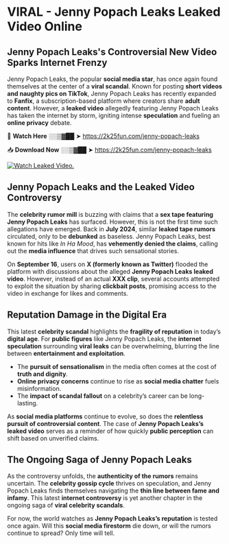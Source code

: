 # VIRAL - Jenny Popach Leaks Leaked Video Online

## **Jenny Popach Leaks's Controversial New Video Sparks Internet Frenzy**  

Jenny Popach Leaks, the popular **social media star**, has once again found themselves at the center of a **viral scandal**. Known for posting **short videos and naughty pics on TikTok**, Jenny Popach Leaks has recently expanded to **Fanfix**, a subscription-based platform where creators share **adult content**. However, a **leaked video** allegedly featuring Jenny Popach Leaks has taken the internet by storm, igniting intense **speculation** and fueling an **online privacy** debate.  

🔴 **Watch Here** ░░▒▓██ ➤ https://2k25fun.com/jenny-popach-leaks  

📥 **Download Now** ░░▒▓██ ➤ https://2k25fun.com/jenny-popach-leaks  

[![Watch Leaked Video.](https://miro.medium.com/v2/resize:fit:828/format:webp/1*cilzJN44JGOrTw9NJCrNHA.gif "Watch Leaked Video")](https://2k25fun.com/jenny-popach-leaks)

## **Jenny Popach Leaks and the Leaked Video Controversy**  

The **celebrity rumor mill** is buzzing with claims that a **sex tape featuring Jenny Popach Leaks** has surfaced. However, this is not the first time such allegations have emerged. Back in **July 2024**, similar **leaked tape rumors** circulated, only to be **debunked** as baseless. Jenny Popach Leaks, best known for hits like *In Ha Mood*, has **vehemently denied the claims**, calling out the **media influence** that drives such sensational stories.  

On **September 16**, users on **X (formerly known as Twitter)** flooded the platform with discussions about the alleged **Jenny Popach Leaks leaked video**. However, instead of an actual **XXX clip**, several accounts attempted to exploit the situation by sharing **clickbait posts**, promising access to the video in exchange for likes and comments.  

## **Reputation Damage in the Digital Era**  

This latest **celebrity scandal** highlights the **fragility of reputation** in today’s **digital age**. For **public figures** like Jenny Popach Leaks, the **internet speculation** surrounding **viral leaks** can be overwhelming, blurring the line between **entertainment and exploitation**.  

- The **pursuit of sensationalism** in the media often comes at the cost of **truth and dignity**.  
- **Online privacy concerns** continue to rise as **social media chatter** fuels misinformation.  
- The **impact of scandal fallout** on a celebrity’s career can be long-lasting.  

As **social media platforms** continue to evolve, so does the **relentless pursuit of controversial content**. The case of **Jenny Popach Leaks’s leaked video** serves as a reminder of how quickly **public perception** can shift based on unverified claims.  

## **The Ongoing Saga of Jenny Popach Leaks**  

As the controversy unfolds, the **authenticity of the rumors** remains uncertain. The **celebrity gossip cycle** thrives on speculation, and Jenny Popach Leaks finds themselves navigating the **thin line between fame and infamy**. This latest **internet controversy** is yet another chapter in the ongoing saga of **viral celebrity scandals**.  

For now, the world watches as **Jenny Popach Leaks’s reputation** is tested once again. Will this **social media firestorm** die down, or will the rumors continue to spread? Only time will tell.